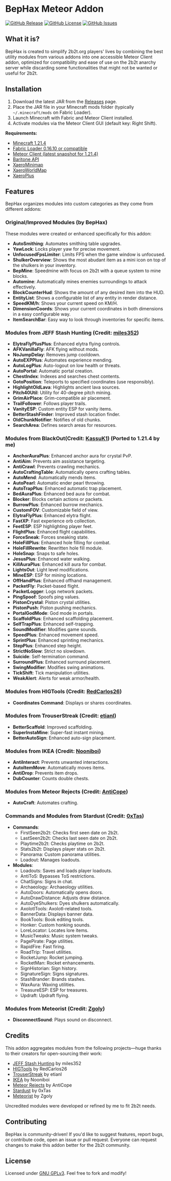 # BepHax Meteor Addon

[![GitHub Release](https://img.shields.io/github/v/release/dekrom/BepHaxAddon?include_prereleases&label=Latest%20Release)](https://github.com/dekrom/BepHaxAddon/releases)
[![GitHub License](https://img.shields.io/github/license/dekrom/BepHaxAddon)](https://github.com/dekrom/BepHaxAddon/blob/main/LICENSE)
[![GitHub Issues](https://img.shields.io/github/issues/dekrom/BepHaxAddon)](https://github.com/dekrom/BepHaxAddon/issues)

## What it is?

BepHax is created to simplify 2b2t.org players' lives by combining the best utility modules from various addons into one accessible Meteor Client addon, optimized for compatibility and ease of use on the 2b2t anarchy server while discarding some functionalities that might not be wanted or useful for 2b2t.

## Installation

1. Download the latest JAR from the [Releases](https://github.com/dekrom/BepHaxAddon/releases) page.
2. Place the JAR file in your Minecraft mods folder (typically `~/.minecraft/mods` on Fabric Loader).
3. Launch Minecraft with Fabric and Meteor Client installed.
4. Activate modules via the Meteor Client GUI (default key: Right Shift).

**Requirements:**
- [Minecraft 1.21.4](https://minecraft.net/)
- [Fabric Loader 0.16.10 or compatible](https://fabricmc.net/)
- [Meteor Client (latest snapshot for 1.21.4)](https://github.com/MeteorDevelopment/meteor-client/tree/a96efdcdd60ed226650f6fc7f952ba65371bfc4d)
- [Baritone API](https://github.com/cabaletta/baritone/tree/1.21.4)
- [XaeroMinimap](https://modrinth.com/mod/xaeros-minimap)
- [XaeroWorldMap](https://modrinth.com/mod/xaeros-world-map)
- [XaeroPlus](https://github.com/rfresh2/XaeroPlus)

## Features

BepHax organizes modules into custom categories as they come from different addons:

### Original/Improved Modules (by BepHax)
These modules were created or enhanced specifically for this addon:
- **AutoSmithing**: Automates smithing table upgrades.
- **YawLock**: Locks player yaw for precise movement.
- **UnfocusedFpsLimiter**: Limits FPS when the game window is unfocused.
- **ShulkerOverview**: Shows the most abudant item as a mini icon on top of the shulkers in your inventory.
- **BepMine**: Speedmine with focus on 2b2t with a queue system to mine blocks.
- **Automine**: Automatically mines enemies surroundings to attack effectively.
- **BlockCounterHud**: Shows the amount of any desired item into the HUD.
- **EntityList**: Shows a configurable list of any entity in render distance.
- **SpeedKM/h**: Shows your current speed on KM/H.
- **DimensionCoords**: Shows your current coordinates in both dimensions in a easy configurable way.
- **ItemSearchBar**: Easy way to look through inventories for specific items.

### Modules from JEFF Stash Hunting (Credit: [miles352](https://github.com/miles352/meteor-stashhunting-addon))
- **ElytraFlyPlusPlus**: Enhanced elytra flying controls.
- **AFKVanillaFly**: AFK flying without mods.
- **NoJumpDelay**: Removes jump cooldown.
- **AutoEXPPlus**: Automates experience mending.
- **AutoLogPlus**: Auto-logout on low health or threats.
- **AutoPortal**: Automatic portal creation.
- **ChestIndex**: Indexes and searches chest contents.
- **GotoPosition**: Teleports to specified coordinates (use responsibly).
- **HighlightOldLava**: Highlights ancient lava sources.
- **Pitch40Util**: Utility for 40-degree pitch mining.
- **GrimAirPlace**: Grim-compatible air placement.
- **TrailFollower**: Follows player trails.
- **VanityESP**: Custom entity ESP for vanity items.
- **BetterStashFinder**: Improved stash location finder.
- **OldChunkNotifier**: Notifies of old chunks.
- **SearchArea**: Defines search areas for resources.

### Modules from BlackOut(Credit: [KassuK1](https://github.com/KassuK1/BlackOut)) (Ported to 1.21.4 by me)
- **AnchorAuraPlus**: Enhanced anchor aura for crystal PvP.
- **AntiAim**: Prevents aim assistance targeting.
- **AntiCrawl**: Prevents crawling mechanics.
- **AutoCraftingTable**: Automatically opens crafting tables.
- **AutoMend**: Automatically mends items.
- **AutoPearl**: Automatic ender pearl throwing.
- **AutoTrapPlus**: Enhanced automatic trap placement.
- **BedAuraPlus**: Enhanced bed aura for combat.
- **Blocker**: Blocks certain actions or packets.
- **BurrowPlus**: Enhanced burrow mechanics.
- **CustomFOV**: Customizable field of view.
- **ElytraFlyPlus**: Enhanced elytra flight.
- **FastXP**: Fast experience orb collection.
- **FeetESP**: ESP highlighting player feet.
- **FlightPlus**: Enhanced flight capabilities.
- **ForceSneak**: Forces sneaking state.
- **HoleFillPlus**: Enhanced hole filling for combat.
- **HoleFillRewrite**: Rewritten hole fill module.
- **HoleSnap**: Snaps to safe holes.
- **JesusPlus**: Enhanced water walking.
- **KillAuraPlus**: Enhanced kill aura for combat.
- **LightsOut**: Light level modifications.
- **MineESP**: ESP for mining locations.
- **OffHandPlus**: Enhanced offhand management.
- **PacketFly**: Packet-based flight.
- **PacketLogger**: Logs network packets.
- **PingSpoof**: Spoofs ping values.
- **PistonCrystal**: Piston crystal utilities.
- **PistonPush**: Piston pushing mechanics.
- **PortalGodMode**: God mode in portals.
- **ScaffoldPlus**: Enhanced scaffolding placement.
- **SelfTrapPlus**: Enhanced self-trapping.
- **SoundModifier**: Modifies game sounds.
- **SpeedPlus**: Enhanced movement speed.
- **SprintPlus**: Enhanced sprinting mechanics.
- **StepPlus**: Enhanced step height.
- **StrictNoSlow**: Strict no slowdown.
- **Suicide**: Self-termination command.
- **SurroundPlus**: Enhanced surround placement.
- **SwingModifier**: Modifies swing animations.
- **TickShift**: Tick manipulation utilities.
- **WeakAlert**: Alerts for weak armor/health.

### Modules from HIGTools (Credit: [RedCarlos26](https://github.com/RedCarlos26/HIGTools))
- **Coordinates Command**: Displays or shares coordinates.

### Modules from TrouserStreak (Credit: [etianl](https://github.com/etianl/Trouser-Streak))
- **BetterScaffold**: Improved scaffolding.
- **SuperInstaMine**: Super-fast instant mining.
- **BetterAutoSign**: Enhanced auto-sign placement.

### Modules from IKEA (Credit: [Nooniboi](https://github.com/Nooniboi/Public-Ikea))
- **AntiInteract**: Prevents unwanted interactions.
- **AutoItemMove**: Automatically moves items.
- **AntiDrop**: Prevents item drops.
- **DubCounter**: Counts double chests.

### Modules from Meteor Rejects (Credit: [AntiCope](https://github.com/AntiCope))
- **AutoCraft**: Automates crafting.

### Commands and Modules from Stardust (Credit: [0xTas](https://github.com/0xTas/stardust))
- **Commands**:
  - FirstSeen2b2t: Checks first seen date on 2b2t.
  - LastSeen2b2t: Checks last seen date on 2b2t.
  - Playtime2b2t: Checks playtime on 2b2t.
  - Stats2b2t: Displays player stats on 2b2t.
  - Panorama: Custom panorama utilities.
  - Loadout: Manages loadouts.
- **Modules**:
  - Loadouts: Saves and loads player loadouts.
  - AntiToS: Bypasses ToS restrictions.
  - ChatSigns: Signs in chat.
  - Archaeology: Archaeology utilities.
  - AutoDoors: Automatically opens doors.
  - AutoDrawDistance: Adjusts draw distance.
  - AutoDyeShulkers: Dyes shulkers automatically.
  - AxolotlTools: Axolotl-related tools.
  - BannerData: Displays banner data.
  - BookTools: Book editing tools.
  - Honker: Custom honking sounds.
  - LoreLocator: Locates lore items.
  - MusicTweaks: Music system tweaks.
  - PagePirate: Page utilities.
  - RapidFire: Fast firing.
  - RoadTrip: Travel utilities.
  - RocketJump: Rocket jumping.
  - RocketMan: Rocket enhancements.
  - SignHistorian: Sign history.
  - SignatureSign: Signs signatures.
  - StashBrander: Brands stashes.
  - WaxAura: Waxing utilities.
  - TreasureESP: ESP for treasures.
  - Updraft: Updraft flying.

### Modules from Meteorist (Credit: [Zgoly](https://github.com/Zgoly/Meteorist/))
- **DisconnectSound**: Plays sound on disconnect.

## Credits
This addon aggregates modules from the following projects—huge thanks to their creators for open-sourcing their work:
- [JEFF Stash Hunting](https://github.com/miles352/meteor-stashhunting-addon) by miles352
- [HIGTools](https://github.com/RedCarlos26/HIGTools) by RedCarlos26
- [TrouserStreak](https://github.com/etianl/Trouser-Streak) by etianl
- [IKEA](https://github.com/Nooniboi/Public-Ikea) by Nooniboi
- [Meteor Rejects](https://github.com/AntiCope) by AntiCope
- [Stardust](https://github.com/0xTas/stardust) by 0xTas
- [Meteorist](https://github.com/Zgoly/Meteorist/) by Zgoly

Uncredited modules were developed or refined by me to fit 2b2t needs.

## Contributing
BepHax is community-driven! If you'd like to suggest features, report bugs, or contribute code, open an issue or pull request. Everyone can request changes to make this addon better for the 2b2t community.

## License
Licensed under [GNU GPLv3](LICENSE). Feel free to fork and modify!
